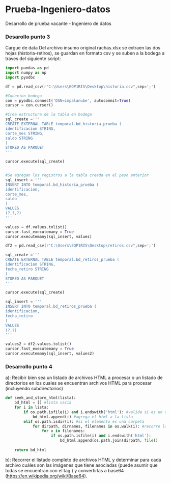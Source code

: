 # Prueba-Ingeniero-datos
Desarrollo de prueba vacante - Ingeniero de datos


### Desarollo punto 3
Cargue de data
Del archivo insumo original rachas.xlsx se extraen las dos hojas (historia-retiros), se guardan en formato csv y se suben a la bodega a traves del siguiente script:

```python
import pandas as pd
import numpy as np
import pyodbc

df = pd.read_csv(r"C:\Users\EQP1RIS\Desktop\historia.csv",sep=';')

#Conexion bodega
con = pyodbc.connect('DSN=impalanube', autocommit=True)
cursor = con.cursor()

#Crea estructura de la tabla en bodega
sql_create ='''
CREATE EXTERNAL TABLE temporal.bd_historia_prueba (
identificacion STRING,
corte_mes STRING,
saldo STRING
)
STORED AS PARQUET
'''

cursor.execute(sql_create)


#Se agregan los registros a la tabla creada en el paso anterior
sql_insert = '''
INSERT INTO temporal.bd_historia_prueba (
identificacion,
corte_mes,
saldo
)
VALUES
(?,?,?)
'''

values = df.values.tolist()
cursor.fast_executemany = True
cursor.executemany(sql_insert, values)

df2 = pd.read_csv(r"C:\Users\EQP1RIS\Desktop\retiros.csv",sep=';')

sql_create ='''
CREATE EXTERNAL TABLE temporal.bd_retiros_prueba (
identificacion STRING,
fecha_retiro STRING
)
STORED AS PARQUET
'''

cursor.execute(sql_create)

sql_insert = '''
INSERT INTO temporal.bd_retiros_prueba (
identificacion,
fecha_retiro
)
VALUES
(?,?)
'''

values2 = df2.values.tolist()
cursor.fast_executemany = True
cursor.executemany(sql_insert, values2)


```



### Desarrollo punto 4

a): Recibir bien sea un listado de archivos HTML a procesar o un listado de directorios en los cuales se encuentran archivos HTML para procesar (incluyendo subdirectorios)

```python
def seek_and_store_html(lista):
    bd_html = [] #lista vacia
    for i in lista:
        if os.path.isfile(i) and i.endswith('html'): #valida si es un archivo con extension html
            bd_html.append(i) #agrega el html a la lista
        elif os.path.isdir(i): #si el elemento es una carpeta
            for dirpath, dirnames, filenames in os.walk(i): #recorre la carpeta
                for x in filenames:
                    if os.path.isfile(i) and i.endswith('html'):
                        bd_html.append(os.path.join(dirpath, file))
    
    return bd_html
 ```
 
b): Recorrer el listado completo de archivos HTML y determinar para cada archivo cuáles son las imágenes que tiene asociadas (puede asumir que todas se encuentran con el tag ) y convertirlas a base64 (https://en.wikipedia.org/wiki/Base64).
